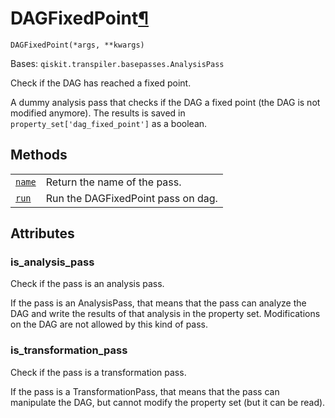 # DAGFixedPoint[¶](#dagfixedpoint "Permalink to this headline")

<span id="undefined" />

`DAGFixedPoint(*args, **kwargs)`

Bases: `qiskit.transpiler.basepasses.AnalysisPass`

Check if the DAG has reached a fixed point.

A dummy analysis pass that checks if the DAG a fixed point (the DAG is not modified anymore). The results is saved in `property_set['dag_fixed_point']` as a boolean.

## Methods

|                                                                                                                                                 |                                    |
| ----------------------------------------------------------------------------------------------------------------------------------------------- | ---------------------------------- |
| [`name`](qiskit.transpiler.passes.DAGFixedPoint.name#qiskit.transpiler.passes.DAGFixedPoint.name "qiskit.transpiler.passes.DAGFixedPoint.name") | Return the name of the pass.       |
| [`run`](qiskit.transpiler.passes.DAGFixedPoint.run#qiskit.transpiler.passes.DAGFixedPoint.run "qiskit.transpiler.passes.DAGFixedPoint.run")     | Run the DAGFixedPoint pass on dag. |

## Attributes

<span id="undefined" />

### is\_analysis\_pass

Check if the pass is an analysis pass.

If the pass is an AnalysisPass, that means that the pass can analyze the DAG and write the results of that analysis in the property set. Modifications on the DAG are not allowed by this kind of pass.

<span id="undefined" />

### is\_transformation\_pass

Check if the pass is a transformation pass.

If the pass is a TransformationPass, that means that the pass can manipulate the DAG, but cannot modify the property set (but it can be read).
